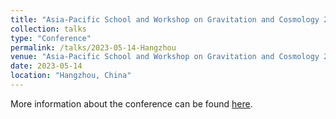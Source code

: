 ```yaml
---
title: "Asia-Pacific School and Workshop on Gravitation and Cosmology 2023"
collection: talks
type: "Conference"
permalink: /talks/2023-05-14-Hangzhou
venue: "Asia-Pacific School and Workshop on Gravitation and Cosmology 2023"
date: 2023-05-14
location: "Hangzhou, China"
---
```


More information about the conference can be found [here](https://indico.ictp-ap.org/event/77).
